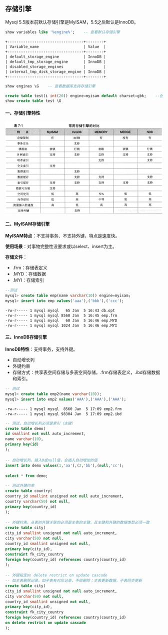 ## 存储引擎



Mysql 5.5版本前默认存储引擎是MyISAM，5.5之后默认是InnoDB。



```sql
show variables like '%engine%';    -- 查看默认存储引擎
```

```
+----------------------------------+--------+
| Variable_name                    | Value  |
+----------------------------------+--------+
| default_storage_engine           | InnoDB |
| default_tmp_storage_engine       | InnoDB |
| disabled_storage_engines         |        |
| internal_tmp_disk_storage_engine | InnoDB |
+----------------------------------+--------+
```



```sql
show engines \G    -- 查看数据库支持存储引擎
```



```sql
create table test(i int(20)) engine=myisam default charset=gbk;    --创建表指定存储引擎和字符集
show create table test \G
```



#### 一、存储引擎特性

![img](image/20210105163346842.png)



#### 二、MyISAM存储引擎

**MyISAM特点**：不支持事务、不支持外键，特点是速度快。

**使用场景**：对事物完整性没要求或以select、insert为主。

**存储文件**：

- .frm：存储表定义
- .MYD：存储数据
- .MYI：存储索引

```sql
--测试
mysql> create table emp(name varchar(10)) engine=myisam;
mysql> insert into emp values('aaa'),('bbb'),('ccc');
```

```
-rw-r----- 1 mysql mysql   65 Jan  5 16:43 db.opt
-rw-r----- 1 mysql mysql 8560 Jan  5 16:45 emp.frm
-rw-r----- 1 mysql mysql   60 Jan  5 16:46 emp.MYD
-rw-r----- 1 mysql mysql 1024 Jan  5 16:46 emp.MYI
```



#### 三、InnoDB存储引擎

**InnoDB特性**：支持事务，支持外键。

- 自动增长列
- 外键约束
- 存储方式：共享表空间存储与多表空间存储，.frm存储表定义，.ibd存储数据和索引。

```sql
-- 测试
mysql> create table emp2(name varchar(10));
mysql> insert into emp2 values('AAA'),('AAA'),('AAA');
```

```
-rw-r----- 1 mysql mysql  8560 Jan  5 17:09 emp2.frm
-rw-r----- 1 mysql mysql 98304 Jan  5 17:09 emp2.ibd
```



```sql
-- 测试，自动增长列必须是索引（主键）
create table demo(
id smallint not null auto_increment,
name varchar(10),
primary key(id)
);
 
-- 自动增长列，插入0或null值，会插入自动增加的值
insert into demo values(1,'aa'),(2,'bb'),(null,'cc');		
 
select * from demo;
```



```sql
-- 测试外键约束
create table country(
country_id smallint unsigned not null auto_increment,
country varchar(50) not null,
primary key(country_id)
);
 
-- 外键约束，从表的外键关联的必须是主表的主键，且主键和外键的数据类型必须一致
create table city(
city_id smallint unsigned not null auto_increment,
city varchar(50) not null,
country_id smallint unsigned not null,
primary key(city_id),
constraint fk_city_country
foreign key(country_id) references country(country_id)
);
 
-- 外键指定on delete restrict on update cascade
-- 如主表删除记录，如子表有对应记录，不给删除；主表更新数据，子表同步更新
create table city(
city_id smallint unsigned not null auto_increment,
city varchar(50) not null,
country_id smallint unsigned not null,
primary key(city_id),
constraint fk_city_country
foreign key(country_id) references country(country_id)
on delete restrict on update cascade
);
```



